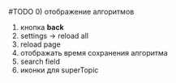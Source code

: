 #TODO
0) отображение алгоритмов <br>
1) кнопка **back** <br>
2) settings -> reload all <br>
3) reload page <br>
4) отображать время сохранения алгоритма
5) search field
6) иконки для superTopic
